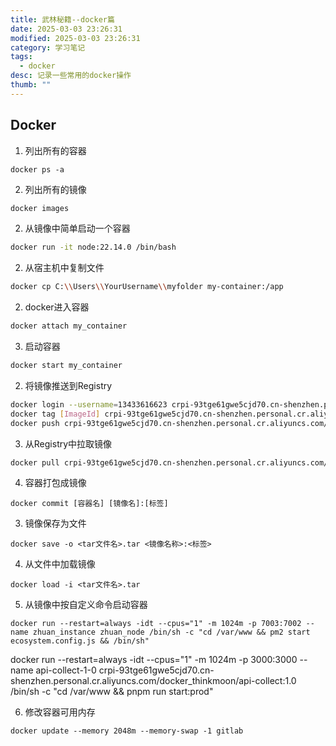 ```yaml
---
title: 武林秘籍--docker篇
date: 2025-03-03 23:26:31
modified: 2025-03-03 23:26:31
category: 学习笔记
tags:
  - docker
desc: 记录一些常用的docker操作
thumb: ""
---
```


## Docker

1. 列出所有的容器

`docker ps -a`

2. 列出所有的镜像

```bash
docker images
```

2. 从镜像中简单启动一个容器

```bash
docker run -it node:22.14.0 /bin/bash  
```

2. 从宿主机中复制文件

```bash
docker cp C:\\Users\\YourUsername\\myfolder my-container:/app
```

2. docker进入容器

```bash
docker attach my_container
```

3. 启动容器

```js
docker start my_container
```

2. 将镜像推送到Registry

```bash
docker login --username=13433616623 crpi-93tge61gwe5cjd70.cn-shenzhen.personal.cr.aliyuncs.com
docker tag [ImageId] crpi-93tge61gwe5cjd70.cn-shenzhen.personal.cr.aliyuncs.com/docker_thinkmoon/api-collect:[镜像版本号]
docker push crpi-93tge61gwe5cjd70.cn-shenzhen.personal.cr.aliyuncs.com/docker_thinkmoon/api-collect:[镜像版本号]
```

3. 从Registry中拉取镜像

```bash
docker pull crpi-93tge61gwe5cjd70.cn-shenzhen.personal.cr.aliyuncs.com/docker\_thinkmoon/api-collect:\[镜像版本号]
```

4. 容器打包成镜像

`docker commit [容器名] [镜像名]:[标签]`

3. 镜像保存为文件

`docker save -o <tar文件名>.tar <镜像名称>:<标签>`

4. 从文件中加载镜像

`docker load -i <tar文件名>.tar`

5. 从镜像中按自定义命令启动容器

`docker run --restart=always -idt --cpus="1" -m 1024m -p 7003:7002 --name zhuan_instance zhuan_node /bin/sh -c "cd /var/www && pm2 start ecosystem.config.js && /bin/sh"`

docker run --restart=always -idt --cpus="1" -m 1024m -p 3000:3000 --name api-collect-1-0 crpi-93tge61gwe5cjd70.cn-shenzhen.personal.cr.aliyuncs.com/docker_thinkmoon/api-collect:1.0 /bin/sh -c "cd /var/www && pnpm run start:prod"

6. 修改容器可用内存

`docker update --memory 2048m --memory-swap -1 gitlab`
